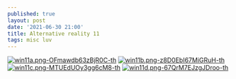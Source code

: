 ```yaml
---
published: true
layout: post
date: '2021-06-30 21:00'
title: Alternative reality 11
tags: misc luv 
---
```

[![win11a.png-OFmawdb63zBjR0C-th](https://i.imgur.com/UrLxftw.png)](https://i.imgur.com/mSG91EW.jpg)
[![win11b.png-z8D0EbI67MiGRuH-th](https://i.imgur.com/lOvtLsc.png)](https://i.imgur.com/yiLmJyv.png)
[![win11c.png-MTUEdUOy3gg6cM8-th](https://i.imgur.com/S079WP8.png)](https://i.imgur.com/kMGhMSN.jpg)
[![win11d.png-67QrM7EJzgJDroo-th](https://i.imgur.com/oQWjDQR.png)](https://i.imgur.com/GSRfQDQ.png)
